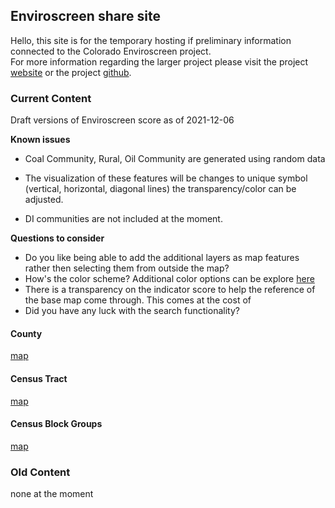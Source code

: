 

## Enviroscreen share site
Hello, this site is for the temporary hosting if preliminary information connected to the Colorado Enviroscreen project.
<br>
For more information regarding the larger project please visit the project [website](https://cdphe.colorado.gov/enviroscreen) or the project [github](https://github.com/GeospatialCentroid/Colorado-EnviroScreen).


### Current Content

Draft versions of Enviroscreen score as of 2021-12-06

**Known issues**

- Coal Community, Rural, Oil Community are generated using random data
- The visualization of these features will be changes to unique symbol (vertical, horizontal, diagonal lines) the transparency/color can be adjusted.

- DI communities are not included at the moment.

**Questions to consider**

- Do you like being able to add the additional layers as map features rather then selecting them from outside the map?
- How's the color scheme? Additional color options can be explore [here](https://colorbrewer2.org/#type=sequential&scheme=BuGn&n=3)
- There is a transparency on the indicator score to help the reference of the base map come through. This comes at the cost of
- Did you have any luck with the search functionality?  

#### County
[map]("/countyMap.html")

#### Census Tract  
[map]("/censusTrackMap.html")


#### Census Block Groups
[map]("/censusBlockGroupMap.html")


### Old Content
none at the moment
